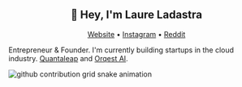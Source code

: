 <h2 align="center">👋 Hey, I'm Laure Ladastra</h2>
<p align="center">
  <a href="https://laureladastra.com">Website</a> •
  <a href="https://instagram.com/laureladastra">Instagram</a> •
  <a href="https://reddit.com/u/laurekamalandua">Reddit</a>
</p>

Entrepreneur & Founder. I'm currently building startups in the cloud industry. [Quantaleap](https://quantaleap.eu) and [Orqest AI](https://orqest.ai).

<picture>
  <source media="(prefers-color-scheme: dark)" srcset="https://raw.githubusercontent.com/laureladastra/laureladastra/main/img/github-snake-orqest-dark.svg">
  <source media="(prefers-color-scheme: light)" srcset="hhttps://raw.githubusercontent.com/laureladastra/laureladastra/main/img/github-snake-orqest.svg">
  <img alt="github contribution grid snake animation" src="https://raw.githubusercontent.com/laureladastra/laureladastra/main/img/github-snake-orqest.svg">
</picture>